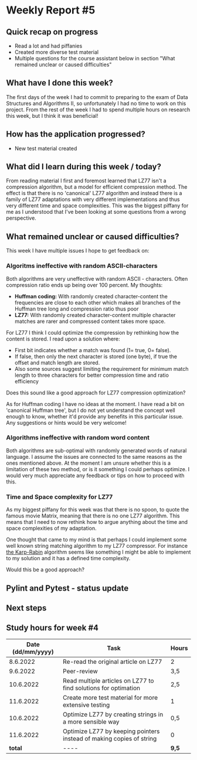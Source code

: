 # Weekly Report #5

## Quick recap on progress
- Read a lot and had piffanies
- Created more diverse test material
- Multiple questions for the course assistant below in section "What remained unclear or caused difficulties"


## What have I done this week?
The first days of the week I had to commit to preparing to the exam of Data Structures and Algorithms II, so unfortunately I had no time to work on this project. From the rest of the week I had to spend multiple hours on research this week, but I think it was beneficial! 

## How has the application progressed?
- New test material created

## What did I learn during this week / today?
From reading material I first and foremost learned that LZ77 isn't a compression algorithm, but a model for efficient compression method. The effect is that there is no 'canonical' LZ77 algorithm and instead there is a family of LZ77 adaptations with very different implementations and thus very different time and space complexities. This was the biggest piffany for me as I understood that I've been looking at some questions from a wrong perspective. 

## What remained unclear or caused difficulties? 
This week I have multiple issues I hope to get feedback on:


### Algoritms ineffective with random ASCII-characters

Both algorithms are very uneffective with random ASCII - characters. Often compression ratio ends up being over 100 percent. My thoughts:
- **Huffman coding:** With randomly created character-content the frequencies are close to each other which makes all branches of the Huffman tree long and compression ratio thus poor
- **LZ77:** With randomly created character-content multiple character matches are rarer and compressed content takes more space. 

For LZ77 I think I could optimize the compression by rethinking how the content is stored. I read upon a solution where:
- First bit indicates whether a match was found (1= true, 0= false). 
- If false, then only the next character is stored (one byte), if true the offset and match length are stored. 
- Also some sources suggest limiting the requirement for minimum match length to three characters for better compression time and ratio efficiency

Does this sound like a good approach for LZ77 compression optimization? 

As for Huffman coding I have no ideas at the moment. I have read a bit on 'canonical Huffman tree', but I do not yet understand the concept well enough to know, whether it'd provide any benefits in this particular issue. Any suggestions or hints would be very welcome! 

### Algorithms ineffective with random word content
Both algorithms are sub-optimal with randomly generated words of natural language. I assume the issues are connected to the same reasons as the ones mentioned above. At the moment I am unsure whether this is a limitation of these two method, or is it something I could perhaps optimize. I would very much appreciate any feedback or tips on how to proceed with this. 

### Time and Space complexity for LZ77
As my biggest piffany for this week was that there is no spoon, to quote the famous movie Matrix, meaning that there is no one LZ77 algorithm. This means that I need to now rethink how to argue anything about the time and space complexities of my adaptation.  

One thought that came to my mind is that perhaps I could implement some well known string matching algorithm to my LZ77 compressor. For instance [the Karp-Rabin](http://www-igm.univ-mlv.fr/~lecroq/string/node5.html#SECTION0050) algorithm seems like something I might be able to implement to my solution and it has a defined time complexity.  

Would this be a good approach? 


## Pylint and Pytest - status update

## Next steps

## Study hours for week #4

| Date (dd/mm/yyyy) |Task | Hours |
| ---- | ---- | ---- |
| 8.6.2022 | Re-read the original article on LZ77 | 2 |
| 9.6.2022 | Peer-review | 3,5 |
| 10.6.2022 | Read multiple articles on LZ77 to find solutions for optimation | 2,5 |
| 11.6.2022 | Create more test material for more extensive testing | 1 |
| 10.6.2022 | Optimize LZ77 by creating strings in a more sensible way | 0,5 |
| 11.6.2022 | Optimize LZ77 by keeping pointers instead of making copies of string | 0 |
| **total**| ---- | **9,5** |
